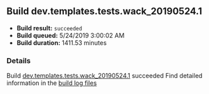 ## Build dev.templates.tests.wack_20190524.1
- **Build result:** `succeeded`
- **Build queued:** 5/24/2019 3:00:02 AM
- **Build duration:** 1411.53 minutes
### Details
Build [dev.templates.tests.wack_20190524.1](https://winappstudio.visualstudio.com/web/build.aspx?pcguid=a4ef43be-68ce-4195-a619-079b4d9834c2&builduri=vstfs%3a%2f%2f%2fBuild%2fBuild%2f28105) succeeded
Find detailed information in the [build log files](https://uwpctdiags.blob.core.windows.net/buildlogs/dev.templates.tests.wack_20190524.1_logs.zip)
